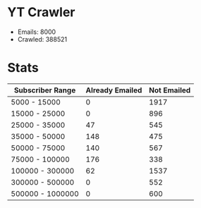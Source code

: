 # YT Crawler
- Emails: 8000
- Crawled: 388521

# Stats
| Subscriber Range  | Already Emailed | Not Emailed |
|-------|-------|-------|
| 5000 - 15000 | 0 | 1917 |
| 15000 - 25000 | 0 | 896 |
| 25000 - 35000 | 47 | 545 |
| 35000 - 50000 | 148 | 475 |
| 50000 - 75000 | 140 | 567 |
| 75000 - 100000 | 176 | 338 |
| 100000 - 300000 | 62 | 1537 |
| 300000 - 500000 | 0 | 552 |
| 500000 - 1000000 | 0 | 600 |
